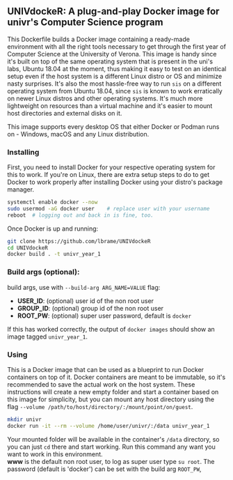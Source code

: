 ## UNIVdockeR: A plug-and-play Docker image for univr's Computer Science program

This Dockerfile builds a Docker image containing a ready-made environment with all the right tools necessary to get through the first year of Computer Science at the University of Verona. This image is handy since it's built on top of the same operating system that is present in the uni's labs, Ubuntu 18.04 at the moment, thus making it easy to test on an identical setup even if the host system is a different Linux distro or OS and minimize nasty surprises. It's also the most hassle-free way to run `sis` on a different operating system from Ubuntu 18.04, since `sis` is known to work erratically on newer Linux distros and other operating systems. It's much more lightweight on resources than a virtual machine and it's easier to mount host directories and external disks on it.

This image supports every desktop OS that either Docker or Podman runs on - Windows, macOS and any Linux distribution.

### Installing

First, you need to install Docker for your respective operating system for this to work. If you're on Linux, there are extra setup steps to do to get Docker to work properly after installing Docker using your distro's package manager.

```bash
systemctl enable docker --now
sudo usermod -aG docker user    # replace user with your username
reboot  # logging out and back in is fine, too.
```

Once Docker is up and running:

```bash
git clone https://github.com/lbrame/UNIVdockeR
cd UNIVdockeR
docker build . -t univr_year_1
```

### Build args (optional):
build args, use with `--build-arg ARG_NAME=VALUE` flag:
- **USER_ID**: (optional) user id of the non root user
- **GROUP_ID**: (optional) group id of the non root user
- **ROOT_PW**: (optional) super user password, default is `docker`

If this has worked correctly, the output of `docker images` should show an image tagged `univr_year_1`.

### Using

This is a Docker image that can be used as a blueprint to run Docker containers on top of it. Docker containers are meant to be immutable, so it's recommended to save the actual work on the host system. These instructions will create a new empty folder and start a container based on this image for simplicity, but you can mount any host directory using the flag `--volume /path/to/host/directory/:/mount/point/on/guest`.

```bash
mkdir univr
docker run -it --rm --volume /home/user/univr/:/data univr_year_1
```

Your mounted folder will be available in the container's `/data` directory, so you can just `cd` there and start working. Run this command any want you want to work in this environment. <br>
**www** is the default non root user, to log as super user type `su root`. The password (default is 'docker') can be set with the build arg `ROOT_PW`,